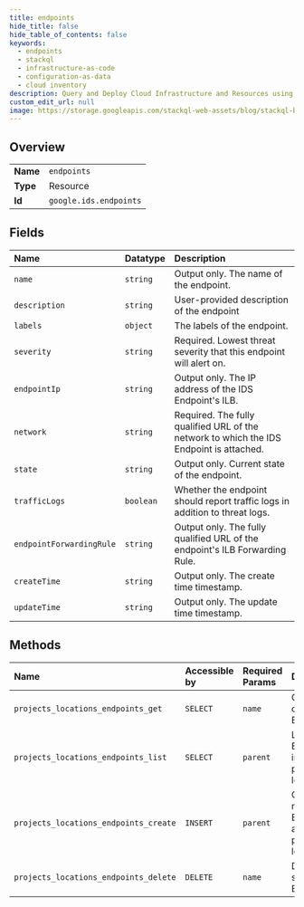 ```yaml
---
title: endpoints
hide_title: false
hide_table_of_contents: false
keywords:
  - endpoints
  - stackql
  - infrastructure-as-code
  - configuration-as-data
  - cloud inventory
description: Query and Deploy Cloud Infrastructure and Resources using SQL
custom_edit_url: null
image: https://storage.googleapis.com/stackql-web-assets/blog/stackql-blog-post-featured-image.png
---
```

  
    

## Overview
<table><tbody>
<tr><td><b>Name</b></td><td><code>endpoints</code></td></tr>
<tr><td><b>Type</b></td><td>Resource</td></tr>
<tr><td><b>Id</b></td><td><code>google.ids.endpoints</code></td></tr>
</tbody></table>

## Fields
| Name | Datatype | Description |
|:-----|:---------|:------------|
| `name` | `string` | Output only. The name of the endpoint. |
| `description` | `string` | User-provided description of the endpoint |
| `labels` | `object` | The labels of the endpoint. |
| `severity` | `string` | Required. Lowest threat severity that this endpoint will alert on. |
| `endpointIp` | `string` | Output only. The IP address of the IDS Endpoint's ILB. |
| `network` | `string` | Required. The fully qualified URL of the network to which the IDS Endpoint is attached. |
| `state` | `string` | Output only. Current state of the endpoint. |
| `trafficLogs` | `boolean` | Whether the endpoint should report traffic logs in addition to threat logs. |
| `endpointForwardingRule` | `string` | Output only. The fully qualified URL of the endpoint's ILB Forwarding Rule. |
| `createTime` | `string` | Output only. The create time timestamp. |
| `updateTime` | `string` | Output only. The update time timestamp. |
## Methods
| Name | Accessible by | Required Params | Description |
|:-----|:--------------|:----------------|:------------|
| `projects_locations_endpoints_get` | `SELECT` | `name` | Gets details of a single Endpoint. |
| `projects_locations_endpoints_list` | `SELECT` | `parent` | Lists Endpoints in a given project and location. |
| `projects_locations_endpoints_create` | `INSERT` | `parent` | Creates a new Endpoint in a given project and location. |
| `projects_locations_endpoints_delete` | `DELETE` | `name` | Deletes a single Endpoint. |
